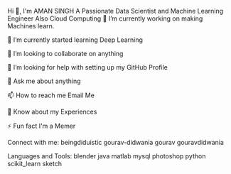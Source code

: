 Hi 👋, I'm AMAN SINGH
A Passionate Data Scientist and Machine Learning Engineer Also Cloud Computing
🔭 I’m currently working on making Machines learn.

🌱 I’m currently started learning Deep Learning

👯 I’m looking to collaborate on anything

🤝 I’m looking for help with setting up my GitHub Profile

💬 Ask me about anything

📫 How to reach me Email Me

📄 Know about my Experiences

⚡ Fun fact I'm a Memer

Connect with me:
beingdiduistic gourav-didwania gourav gouravdidwania

Languages and Tools:
blender java matlab mysql photoshop python scikit_learn sketch
